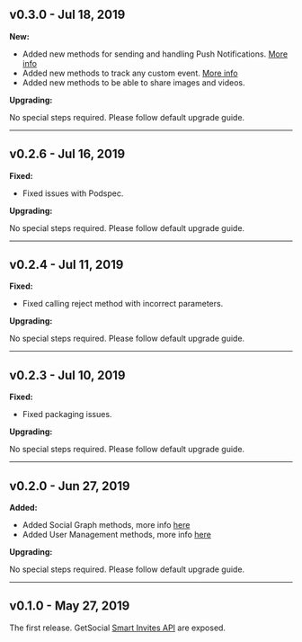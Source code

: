 ## v0.3.0 - Jul 18, 2019

**New:**

+ Added new methods for sending and handling Push Notifications. [More info](https://docs.getsocial.im/guides/notifications/introduction/)
+ Added new methods to track any custom event. [More info](https://docs.getsocial.im/guides/tracked-events/custom-events/)
+ Added new methods to be able to share images and videos.

**Upgrading:**

No special steps required. Please follow default upgrade guide.

---

## v0.2.6 - Jul 16, 2019

**Fixed:**

+ Fixed issues with Podspec.

**Upgrading:**

No special steps required. Please follow default upgrade guide.

---

## v0.2.4 - Jul 11, 2019

**Fixed:**

+ Fixed calling reject method with incorrect parameters.

**Upgrading:**

No special steps required. Please follow default upgrade guide.

---

## v0.2.3 - Jul 10, 2019

**Fixed:**

+ Fixed packaging issues.

**Upgrading:**

No special steps required. Please follow default upgrade guide.

---

## v0.2.0 - Jun 27, 2019

**Added:**

+ Added Social Graph methods, more info [here](/guides/social-graph/introduction/)
+ Added User Management methods, more info [here](guides/user-management/introduction/)

**Upgrading:**

No special steps required. Please follow default upgrade guide.

---


## v0.1.0 - May 27, 2019

The first release. GetSocial [Smart Invites API](https://docs.getsocial.im/guides/smart-invites/introduction/) are exposed.
